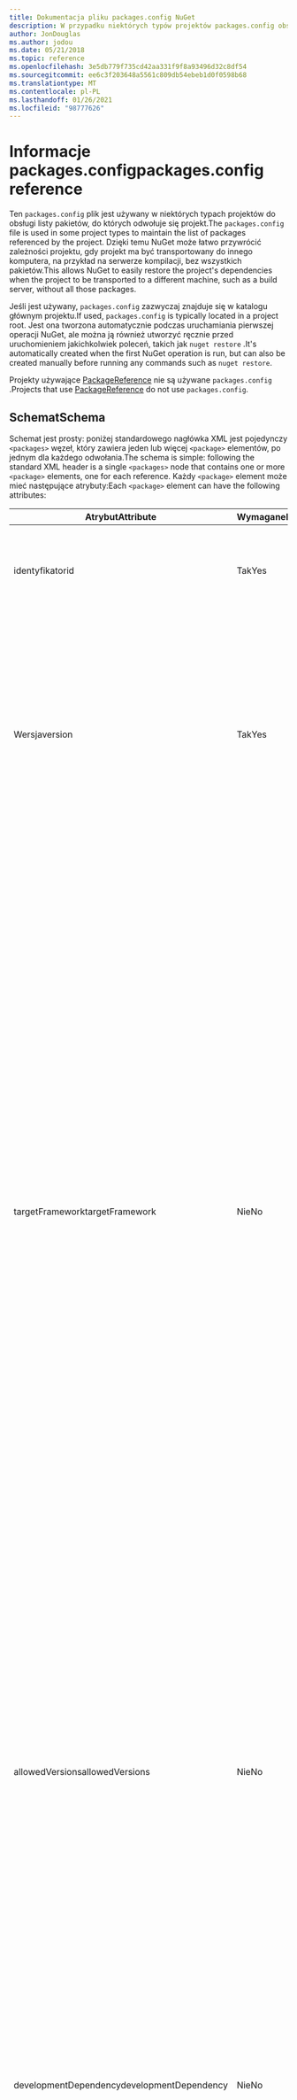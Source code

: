 ```yaml
---
title: Dokumentacja pliku packages.config NuGet
description: W przypadku niektórych typów projektów packages.config obsługuje listę pakietów NuGet używanych w projekcie.
author: JonDouglas
ms.author: jodou
ms.date: 05/21/2018
ms.topic: reference
ms.openlocfilehash: 3e5db779f735cd42aa331f9f8a93496d32c8df54
ms.sourcegitcommit: ee6c3f203648a5561c809db54ebeb1d0f0598b68
ms.translationtype: MT
ms.contentlocale: pl-PL
ms.lasthandoff: 01/26/2021
ms.locfileid: "98777626"
---
```

# <a name="packagesconfig-reference"></a><span data-ttu-id="d7cf5-103">Informacje packages.config</span><span class="sxs-lookup"><span data-stu-id="d7cf5-103">packages.config reference</span></span>

<span data-ttu-id="d7cf5-104">Ten `packages.config` plik jest używany w niektórych typach projektów do obsługi listy pakietów, do których odwołuje się projekt.</span><span class="sxs-lookup"><span data-stu-id="d7cf5-104">The `packages.config` file is used in some project types to maintain the list of packages referenced by the project.</span></span> <span data-ttu-id="d7cf5-105">Dzięki temu NuGet może łatwo przywrócić zależności projektu, gdy projekt ma być transportowany do innego komputera, na przykład na serwerze kompilacji, bez wszystkich pakietów.</span><span class="sxs-lookup"><span data-stu-id="d7cf5-105">This allows NuGet to easily restore the project's dependencies when the project to be transported to a different machine, such as a build server, without all those packages.</span></span>

<span data-ttu-id="d7cf5-106">Jeśli jest używany, `packages.config` zazwyczaj znajduje się w katalogu głównym projektu.</span><span class="sxs-lookup"><span data-stu-id="d7cf5-106">If used, `packages.config` is typically located in a project root.</span></span> <span data-ttu-id="d7cf5-107">Jest ona tworzona automatycznie podczas uruchamiania pierwszej operacji NuGet, ale można ją również utworzyć ręcznie przed uruchomieniem jakichkolwiek poleceń, takich jak `nuget restore` .</span><span class="sxs-lookup"><span data-stu-id="d7cf5-107">It's automatically created when the first NuGet operation is run, but can also be created manually before running any commands such as `nuget restore`.</span></span>

<span data-ttu-id="d7cf5-108">Projekty używające [PackageReference](../consume-packages/Package-References-in-Project-Files.md) nie są używane `packages.config` .</span><span class="sxs-lookup"><span data-stu-id="d7cf5-108">Projects that use [PackageReference](../consume-packages/Package-References-in-Project-Files.md) do not use `packages.config`.</span></span>

## <a name="schema"></a><span data-ttu-id="d7cf5-109">Schemat</span><span class="sxs-lookup"><span data-stu-id="d7cf5-109">Schema</span></span>

<span data-ttu-id="d7cf5-110">Schemat jest prosty: poniżej standardowego nagłówka XML jest pojedynczy `<packages>` węzeł, który zawiera jeden lub więcej `<package>` elementów, po jednym dla każdego odwołania.</span><span class="sxs-lookup"><span data-stu-id="d7cf5-110">The schema is simple: following the standard XML header is a single `<packages>` node that contains one or more `<package>` elements, one for each reference.</span></span> <span data-ttu-id="d7cf5-111">Każdy `<package>` element może mieć następujące atrybuty:</span><span class="sxs-lookup"><span data-stu-id="d7cf5-111">Each `<package>` element can have the following attributes:</span></span>

| <span data-ttu-id="d7cf5-112">Atrybut</span><span class="sxs-lookup"><span data-stu-id="d7cf5-112">Attribute</span></span> | <span data-ttu-id="d7cf5-113">Wymagane</span><span class="sxs-lookup"><span data-stu-id="d7cf5-113">Required</span></span> | <span data-ttu-id="d7cf5-114">Opis</span><span class="sxs-lookup"><span data-stu-id="d7cf5-114">Description</span></span> |
| --- | --- | --- |
| <span data-ttu-id="d7cf5-115">identyfikator</span><span class="sxs-lookup"><span data-stu-id="d7cf5-115">id</span></span> | <span data-ttu-id="d7cf5-116">Tak</span><span class="sxs-lookup"><span data-stu-id="d7cf5-116">Yes</span></span> | <span data-ttu-id="d7cf5-117">Identyfikator pakietu, taki jak Newtonsoft.json lub Microsoft. AspNet. MVC.</span><span class="sxs-lookup"><span data-stu-id="d7cf5-117">The identifier of the package, such as Newtonsoft.json or Microsoft.AspNet.Mvc.</span></span> | 
| <span data-ttu-id="d7cf5-118">Wersja</span><span class="sxs-lookup"><span data-stu-id="d7cf5-118">version</span></span> | <span data-ttu-id="d7cf5-119">Tak</span><span class="sxs-lookup"><span data-stu-id="d7cf5-119">Yes</span></span> | <span data-ttu-id="d7cf5-120">Dokładna wersja pakietu do zainstalowania, taka jak 3.1.1 lub 4.2.5.11-beta.</span><span class="sxs-lookup"><span data-stu-id="d7cf5-120">The exact version of the package to install, such as 3.1.1 or 4.2.5.11-beta.</span></span> <span data-ttu-id="d7cf5-121">Ciąg wersji musi zawierać co najmniej trzy cyfry; czwarta jest opcjonalna, ponieważ jest sufiksem w wersji wstępnej.</span><span class="sxs-lookup"><span data-stu-id="d7cf5-121">A version string must have at least three numbers; a fourth is optional, as is a pre-release suffix.</span></span> <span data-ttu-id="d7cf5-122">Zakresy są niedozwolone.</span><span class="sxs-lookup"><span data-stu-id="d7cf5-122">Ranges are not allowed.</span></span> | 
| <span data-ttu-id="d7cf5-123">targetFramework</span><span class="sxs-lookup"><span data-stu-id="d7cf5-123">targetFramework</span></span> | <span data-ttu-id="d7cf5-124">Nie</span><span class="sxs-lookup"><span data-stu-id="d7cf5-124">No</span></span> | <span data-ttu-id="d7cf5-125">[Moniker platformy docelowej (TFM)](target-frameworks.md) , który ma zostać zastosowany podczas instalowania pakietu.</span><span class="sxs-lookup"><span data-stu-id="d7cf5-125">The [target framework moniker (TFM)](target-frameworks.md) to apply when installing the package.</span></span> <span data-ttu-id="d7cf5-126">Jest to początkowo ustawione na obiekt docelowy projektu po zainstalowaniu pakietu.</span><span class="sxs-lookup"><span data-stu-id="d7cf5-126">This is initially set to the project's target when a package is installed.</span></span> <span data-ttu-id="d7cf5-127">W efekcie różne `<package>` elementy mogą mieć różne TFMs.</span><span class="sxs-lookup"><span data-stu-id="d7cf5-127">As a result, different `<package>` elements can have different TFMs.</span></span> <span data-ttu-id="d7cf5-128">Na przykład jeśli tworzysz projekt przeznaczony dla platformy .NET 4.5.2, pakiety zainstalowane w tym punkcie będą korzystały z TFM net452.</span><span class="sxs-lookup"><span data-stu-id="d7cf5-128">For example, if you create a project targeting .NET 4.5.2, packages installed at that point will use the TFM of net452.</span></span> <span data-ttu-id="d7cf5-129">Jeśli użytkownik; później przekieruje projekt do programu .NET 4,6 i doda więcej pakietów, będzie używać TFM z net46.</span><span class="sxs-lookup"><span data-stu-id="d7cf5-129">If you ;later retarget the project to .NET 4.6 and add more packages, those will use TFM of net46.</span></span> <span data-ttu-id="d7cf5-130">Niezgodność między obiektem docelowym projektu a `targetFramework` atrybutami spowoduje wygenerowanie ostrzeżeń, w takim przypadku można ponownie zainstalować odpowiednie pakiety.</span><span class="sxs-lookup"><span data-stu-id="d7cf5-130">A mismatch between the project's target and `targetFramework` attributes will generate warnings, in which case you can reinstall the affected packages.</span></span> | 
| <span data-ttu-id="d7cf5-131">allowedVersions</span><span class="sxs-lookup"><span data-stu-id="d7cf5-131">allowedVersions</span></span> | <span data-ttu-id="d7cf5-132">Nie</span><span class="sxs-lookup"><span data-stu-id="d7cf5-132">No</span></span> | <span data-ttu-id="d7cf5-133">Zakres dozwolonych wersji tego pakietu stosowany podczas aktualizacji pakietu (zobacz ograniczenia dotyczące [wersji uaktualnienia](../consume-packages/reinstalling-and-updating-packages.md#constraining-upgrade-versions).</span><span class="sxs-lookup"><span data-stu-id="d7cf5-133">A range of allowed versions for this package applied during package update (see [Constraining upgrade versions](../consume-packages/reinstalling-and-updating-packages.md#constraining-upgrade-versions).</span></span> <span data-ttu-id="d7cf5-134">*Nie ma to wpływu na* pakiet instalowany podczas operacji instalowania lub przywracania.</span><span class="sxs-lookup"><span data-stu-id="d7cf5-134">It does *not* affect what package is installed during an install or restore operation.</span></span> <span data-ttu-id="d7cf5-135">Aby poznać składnię, zobacz [wersja pakietu](../concepts/package-versioning.md#version-ranges) .</span><span class="sxs-lookup"><span data-stu-id="d7cf5-135">See [Package versioning](../concepts/package-versioning.md#version-ranges) for syntax.</span></span> <span data-ttu-id="d7cf5-136">Interfejs użytkownika pakietu Packagemanager wyłącza również wszystkie wersje poza dozwolonym zakresem.</span><span class="sxs-lookup"><span data-stu-id="d7cf5-136">The PackageManager UI also disables all versions outside the allowed range.</span></span> | 
| <span data-ttu-id="d7cf5-137">developmentDependency</span><span class="sxs-lookup"><span data-stu-id="d7cf5-137">developmentDependency</span></span> | <span data-ttu-id="d7cf5-138">Nie</span><span class="sxs-lookup"><span data-stu-id="d7cf5-138">No</span></span> | <span data-ttu-id="d7cf5-139">Jeśli sam projekt tworzy pakiet NuGet, ustawienie tej opcji na `true` dla zależności uniemożliwia uwzględnienie tego pakietu podczas tworzenia pakietu.</span><span class="sxs-lookup"><span data-stu-id="d7cf5-139">If the consuming project itself creates a NuGet package, setting this to `true` for a dependency prevents that package from being included when the consuming package is created.</span></span> <span data-ttu-id="d7cf5-140">Wartość domyślna to `false`.</span><span class="sxs-lookup"><span data-stu-id="d7cf5-140">The default is `false`.</span></span> | 

## <a name="examples"></a><span data-ttu-id="d7cf5-141">Przykłady</span><span class="sxs-lookup"><span data-stu-id="d7cf5-141">Examples</span></span>

<span data-ttu-id="d7cf5-142">Następujące `packages.config` odnoszą się do dwóch zależności:</span><span class="sxs-lookup"><span data-stu-id="d7cf5-142">The following `packages.config` refers to two dependencies:</span></span>

```xml
<?xml version="1.0" encoding="utf-8"?>
<packages>
  <package id="jQuery" version="3.1.1" targetFramework="net46" />
  <package id="NLog" version="4.3.10" targetFramework="net46" />
</packages>
```

<span data-ttu-id="d7cf5-143">Poniższe elementy `packages.config` odnoszą się do dziewięciu pakietów, ale `Microsoft.Net.Compilers` nie zostaną uwzględnione podczas kompilowania pakietu zużywanego z powodu `developmentDependency` atrybutu.</span><span class="sxs-lookup"><span data-stu-id="d7cf5-143">The following `packages.config` refers to nine packages, but `Microsoft.Net.Compilers` will not be included when building the consuming package because of the `developmentDependency` attribute.</span></span> <span data-ttu-id="d7cf5-144">Odwołanie do Newtonsoft.Json również ogranicza aktualizacje tylko do wersji 8. x i 9. x.</span><span class="sxs-lookup"><span data-stu-id="d7cf5-144">The reference to Newtonsoft.Json also restricts updates to 8.x and 9.x versions only.</span></span>

```xml
<?xml version="1.0" encoding="utf-8"?>
<packages>
  <package id="Microsoft.CodeDom.Providers.DotNetCompilerPlatform" version="1.0.0" targetFramework="net46" />
  <package id="Microsoft.Net.Compilers" version="1.0.0" targetFramework="net46" developmentDependency="true" />
  <package id="Microsoft.Web.Infrastructure" version="1.0.0.0" targetFramework="net46" />
  <package id="Microsoft.Web.Xdt" version="2.1.1" targetFramework="net46" />
  <package id="Newtonsoft.Json" version="8.0.3" allowedVersions="[8,10)" targetFramework="net46" />
  <package id="NuGet.Core" version="2.11.1" targetFramework="net46" />
  <package id="NuGet.Server" version="2.11.2" targetFramework="net46" />
  <package id="RouteMagic" version="1.3" targetFramework="net46" />
  <package id="WebActivatorEx" version="2.1.0" targetFramework="net46" />
</packages>
```
